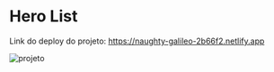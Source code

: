 # Hero List

Link do deploy do projeto: https://naughty-galileo-2b66f2.netlify.app

![projeto](./docs/gf.gif)
